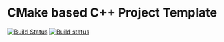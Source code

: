 # CMake based C++ Project Template
[![Build Status](https://travis-ci.org/jslee02/cmake-cpp-template.svg?branch=master)](https://travis-ci.org/jslee02/cmake-cpp-template)
[![Build status](https://ci.appveyor.com/api/projects/status/pv90pdct8i50vu4k/branch/master?svg=true)](https://ci.appveyor.com/project/jslee02/cmake-cpp-template/branch/master)
